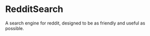 RedditSearch
============

A search engine for reddit, designed to be as friendly and useful as possible.